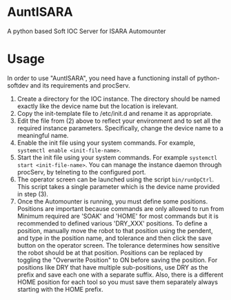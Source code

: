 
AuntISARA
=========

A python based Soft IOC Server for ISARA Automounter

Usage
=====
In order to use "AuntISARA", you need have a functioning install of python-softdev and its requirements and procServ.
 
1. Create a directory for the IOC instance. The directory should be named exactly like the device name but the location
   is irelevant. 
2. Copy the init-template file to /etc/init.d and rename it as appropriate.
3. Edit the file from (2) above to reflect your environment and to set all the required instance parameters. Specifically,
   change the device name to a meaningful name.
4. Enable the init file using your system commands. For example, `systemctl enable <init-file-name>`.
5. Start the init file using your system commands. For example `systemctl start <init-file-name>`.
You can manage the instance daemon through procServ, by telneting to the configured port. 
6. The operator screen can be launched using the script `bin/runOpCtrl`. This script takes a single parameter which is the device name provided in step (3).
7. Once the Automounter is running, you must define some positions. Positions are important because commands are only allowed to run from Minimum required are 'SOAK' and 'HOME' for most commands but it is recommended to defined various 'DRY_XXX' positions. To define a position, manually move the robot to that position using the pendent, and type in the position name, and tolerance and then click the save button on the operator screen.  The tolerance determines how sensitive the robot should be at that position.  Positions can be replaced by toggling the "Overwrite Position"  to ON before saving the position. For positions like DRY that have multiple sub-positions, use DRY as the prefix and save each one with a separate suffix.  Also, there is a different HOME position for each tool so you must save them separately always starting with the HOME prefix.

